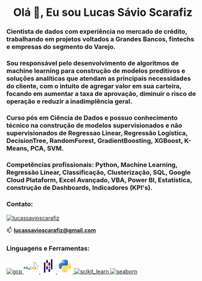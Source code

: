 <h1 align="center">Olá 👋, Eu sou Lucas Sávio Scarafiz</h1>
<h3 align="left">Cientista de dados com experiência no mercado de crédito, trabalhando em projetos voltados a Grandes Bancos, fintechs e empresas do segmento do Varejo.</h3>

  
<h3 align="left">Sou responsável pelo desenvolvimento de algoritmos de machine learning para construção de modelos preditivos e soluções analíticas que atendam as principais necessidades do cliente, com o intuito de agregar valor em sua carteira, focando em aumentar a taxa de aprovação, diminuir o risco de operação e reduzir a inadimplência geral.</h3>
  
<h3 align="left">Curso pós em Ciência de Dados e possuo conhecimento técnico na construção de modelos supervisionados e não supervisionados de Regressao Linear, Regressão Logística, DecisionTree, RandomForest, GradientBoosting, XGBoost, K-Means, PCA, SVM. </h3>

<h3 align="left">Competências profissionais: Python, Machine Learning, Regressão Linear, Classificação, Clusterização, SQL, Google Cloud Plataform, Excel Avançado, VBA, Power BI, Estatística, construção de Dashboards, Indicadores (KPI's). </h3>




<h3 align="left">Contato:</h3>
<p align="left">
<a href="https://linkedin.com/in/lucassavioscarafiz" target="blank"><img align="center" src="https://raw.githubusercontent.com/rahuldkjain/github-profile-readme-generator/master/src/images/icons/Social/linked-in-alt.svg" alt="lucassavioscarafiz" height="30" width="40" /></a>
</p>

📫 **lucassavioscarafiz@gmail.com**

<h3 align="left">Linguagens e Ferramentas:</h3>
<p align="left"> <a href="https://cloud.google.com" target="_blank" rel="noreferrer"> <img src="https://www.vectorlogo.zone/logos/google_cloud/google_cloud-icon.svg" alt="gcp" width="40" height="40"/> </a> <a href="https://www.mysql.com/" target="_blank" rel="noreferrer"> <img src="https://raw.githubusercontent.com/devicons/devicon/master/icons/mysql/mysql-original-wordmark.svg" alt="mysql" width="40" height="40"/> </a> <a href="https://pandas.pydata.org/" target="_blank" rel="noreferrer"> <img src="https://raw.githubusercontent.com/devicons/devicon/2ae2a900d2f041da66e950e4d48052658d850630/icons/pandas/pandas-original.svg" alt="pandas" width="40" height="40"/> </a> <a href="https://www.python.org" target="_blank" rel="noreferrer"> <img src="https://raw.githubusercontent.com/devicons/devicon/master/icons/python/python-original.svg" alt="python" width="40" height="40"/> </a> <a href="https://scikit-learn.org/" target="_blank" rel="noreferrer"> <img src="https://upload.wikimedia.org/wikipedia/commons/0/05/Scikit_learn_logo_small.svg" alt="scikit_learn" width="40" height="40"/> </a> <a href="https://seaborn.pydata.org/" target="_blank" rel="noreferrer"> <img src="https://seaborn.pydata.org/_images/logo-mark-lightbg.svg" alt="seaborn" width="40" height="40"/> </a> </p>


